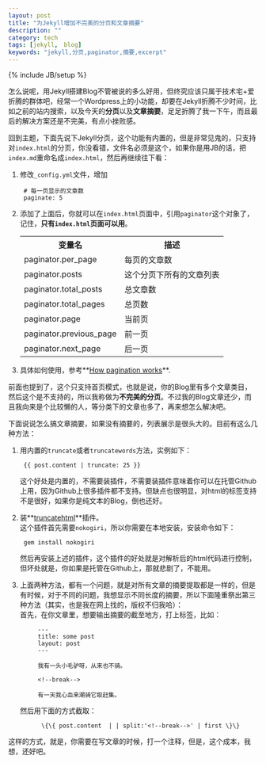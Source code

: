 ```yaml
---
layout: post
title: "为Jekyll增加不完美的分页和文章摘要"
description: ""
category: tech
tags: [jekyll,　blog]
keywords: "jekyll,分页,paginator,摘要,excerpt" 
---
```

{% include JB/setup %}

怎么说呢，用Jekyll搭建Blog不管被说的多么好用，但终究应该只属于技术宅+爱折腾的群体吧，经常一个Wordpress上的小功能，却要在Jekyll折腾不少时间，比如之前的站内搜索，以及今天的**分页**以及**文章摘要**，足足折腾了我一下午，而且最后的解决方案还是不完美，有点小挫败感。  


			
回到主题，下面先说下Jekyll分页，这个功能有内置的，但是非常见鬼的，只支持对`index.html`的分页，你没看错，文件名必须是这个，如果你是用JB的话，把`index.md`重命名成`index.html`，然后再继续往下看：  

<!--break-->

1. 修改`_config.yml`文件，增加  
		
		# 每一页显示的文章数
		paginate: 5  
		
2. 添加了上面后，你就可以在`index.html`页面中，引用`paginator`这个对象了，记住，**只有`index.html`页面可以用**。
	<table><tr><th> <strong>变量名</strong> </th><th> <strong>描述</strong> </th></tr><tr><td> paginator.per_page</td><td>每页的文章数</td></tr><tr><td>paginator.posts</td><td>这个分页下所有的文章列表</td></tr><tr><td>paginator.total_posts</td><td>总文章数</td></tr><tr><td>paginator.total_pages </td><td>总页数</td></tr><tr><td>paginator.page</td><td>当前页</td></tr><tr><td> paginator.previous_page </td><td>前一页</td></tr><tr><td>paginator.next_page</td><td>后一页</td></tr></table> 


3. 具体如何使用，参考**[How pagination works](https://github.com/mojombo/jekyll/wiki/Pagination)**. 

前面也提到了，这个只支持首页模式，也就是说，你的Blog里有多个文章类目，然后这个是不支持的，所以我称做为**不完美的分页**。不过我的Blog文章还少，而且我向来是个比较懒的人，等分类下的文章也多了，再来想怎么解决吧。  


下面说说怎么搞文章摘要，如果没有摘要的，列表展示是很头大的。目前有这么几种方法：   

1. 用内置的`truncate`或者`truncatewords`方法，实例如下：  

		{{ post.content | truncate: 25 }}  
	这个好处是内置的，不需要装插件，不需要装插件意味着你可以在托管Github上用，因为Github上很多插件都不支持。但缺点也很明显，对html的标签支持不是很好，如果你是纯文本的Blog，倒也还好。
	
2. 装**[truncatehtml](https://github.com/MattHall/truncatehtml)**插件。  
	 这个插件首先需要`nokogiri`，所以你需要在本地安装，安装命令如下：  
	 		
		gem install nokogiri
	 
	 然后再安装上述的插件，这个插件的好处就是对解析后的html代码进行控制，但坏处就是，你如果是托管在Github上，那就悲剧了，不能用。 
	 
3. 上面两种方法，都有一个问题，就是对所有文章的摘要提取都是一样的，但是有时候，对于不同的问题，我想显示不同长度的摘要，所以下面隆重祭出第三种方法（其实，也是我在网上找的，版权不归我哈）：   
	首先，在你文章里，想要输出摘要的截至地方，打上标签，比如：
			
			---
			title: some post
			layout: post
			---

			我有一头小毛驴呀，从来也不骑。

			<!--break-->

			有一天我心血来潮骑它取赶集。  
			
	然后用下面的方式截取：
	
			 \{\{ post.content  | | split:'<!--break-->' | first \}\}  
			 
这样的方式，就是，你需要在写文章的时候，打一个注释，但是，这个成本，我想，还好吧。
			 

 
